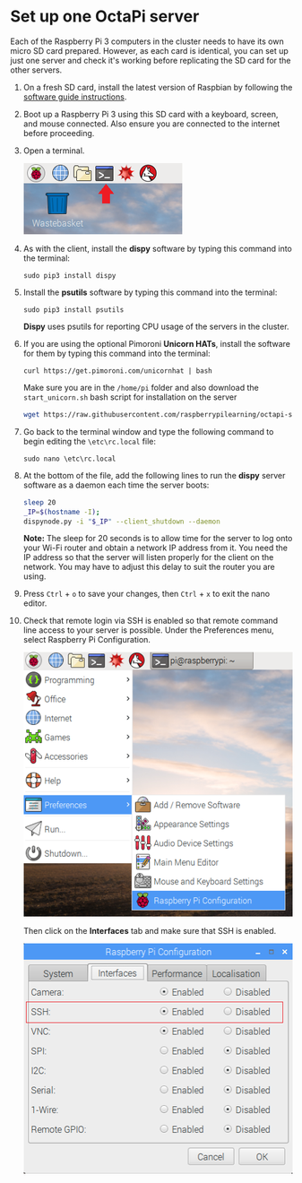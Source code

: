 # Set up one OctaPi server

Each of the Raspberry Pi 3 computers in the cluster needs to have its own micro SD card prepared. However, as each card is identical, you can set up just one server and check it's working before replicating the SD card for the other servers.

1. On a fresh SD card, install the latest version of Raspbian by following the [software guide instructions](https://www.raspberrypi.org/learning/software-guide/quickstart/).

1. Boot up a Raspberry Pi 3 using this SD card with a keyboard, screen, and mouse connected. Also ensure you are connected to the internet before proceeding.

1. Open a terminal.

    ![Open a terminal](images/terminal.png)

1. As with the client, install the **dispy** software by typing this command into the terminal:

    ```
    sudo pip3 install dispy
    ```

1. Install the **psutils** software by typing this command into the terminal:

    ```
    sudo pip3 install psutils
    ```

    **Dispy** uses psutils for reporting CPU usage of the servers in the cluster.


1. If you are using the optional Pimoroni **Unicorn HATs**, install the software for them by typing this command into the terminal:

    ```
    curl https://get.pimoroni.com/unicornhat | bash
    ```

    Make sure you are in the `/home/pi` folder and also download the `start_unicorn.sh` bash script for installation on the server

    ```bash
    wget https://raw.githubusercontent.com/raspberrypilearning/octapi-setup/server/start_unicorn.sh
    ```

1. Go back to the terminal window and type the following command to begin editing the `\etc\rc.local` file:

    ```
    sudo nano \etc\rc.local
    ```

1. At the bottom of the file, add the following lines to run the **dispy** server software as a daemon each time the server boots:

    ```bash
    sleep 20
    _IP=$(hostname -I);
    dispynode.py -i "$_IP" --client_shutdown --daemon
    ```

    **Note:** The sleep for 20 seconds is to allow time for the server to log onto your Wi-Fi router and obtain a network IP address from it. You need the IP address so that the server will listen properly for the client on the network. You may have to adjust this delay to suit the router you are using.

1. Press `Ctrl` + `o` to save your changes, then `Ctrl` + `x` to exit the nano editor.

1. Check that remote login via SSH is enabled so that remote command line access to your server is possible. Under the Preferences menu, select Raspberry Pi Configuration.

    ![Enable SSH](images/enable-ssh1.png)

    Then click on the **Interfaces** tab and make sure that SSH is enabled.

    ![Enable SSH](images/enable-ssh.png)
